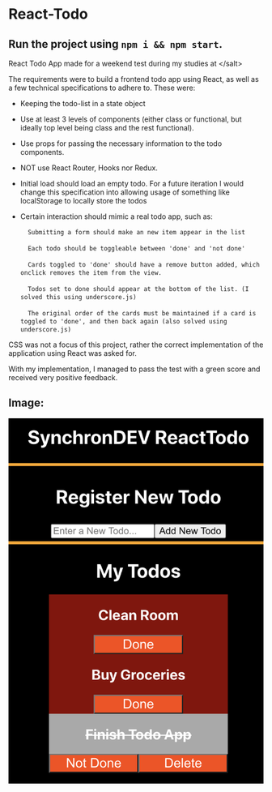 # React-Todo
## Run the project using `npm i && npm start`.

React Todo App made for a weekend test during my studies at &lt;/salt>

The requirements were to build a frontend todo app using React, as well as a few technical specifications to adhere to. These were:

* Keeping the todo-list in a state object
* Use at least 3 levels of components (either class or functional, but ideally top level being class and the rest functional).
* Use props for passing the necessary information to the todo components.
* NOT use React Router, Hooks nor Redux.
* Initial load should load an empty todo. For a future iteration I would change this specification into allowing usage of something like localStorage to locally store the todos
* Certain interaction should mimic a real todo app, such as:

		Submitting a form should make an new item appear in the list

		Each todo should be toggleable between 'done' and 'not done'

		Cards toggled to 'done' should have a remove button added, which onclick removes the item from the view.

		Todos set to done should appear at the bottom of the list. (I solved this using underscore.js)
		
		The original order of the cards must be maintained if a card is toggled to 'done', and then back again (also solved using underscore.js)
		
		
CSS was not a focus of this project, rather the correct implementation of the application using React was asked for.

With my implementation, I managed to pass the test with a green score and received very positive feedback.

## Image:
![Image1](/ReactTodo.png)
